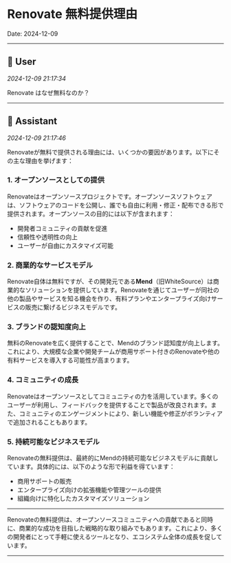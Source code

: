 # Renovate 無料提供理由

Date: 2024-12-09

---

## 👤 User
*2024-12-09 21:17:34*

Renovate はなぜ無料なのか？

---

## 🤖 Assistant
*2024-12-09 21:17:46*

Renovateが無料で提供される理由には、いくつかの要因があります。以下にその主な理由を挙げます：

### 1. **オープンソースとしての提供**
Renovateはオープンソースプロジェクトです。オープンソースソフトウェアは、ソフトウェアのコードを公開し、誰でも自由に利用・修正・配布できる形で提供されます。オープンソースの目的には以下が含まれます：
   - 開発者コミュニティの貢献を促進
   - 信頼性や透明性の向上
   - ユーザーが自由にカスタマイズ可能

### 2. **商業的なサービスモデル**
Renovate自体は無料ですが、その開発元である**Mend**（旧WhiteSource）は商業的なソリューションを提供しています。Renovateを通じてユーザーが同社の他の製品やサービスを知る機会を作り、有料プランやエンタープライズ向けサービスの販売に繋げるビジネスモデルです。

### 3. **ブランドの認知度向上**
無料のRenovateを広く提供することで、Mendのブランド認知度が向上します。これにより、大規模な企業や開発チームが商用サポート付きのRenovateや他の有料サービスを導入する可能性が高まります。

### 4. **コミュニティの成長**
Renovateはオープンソースとしてコミュニティの力を活用しています。多くのユーザーが利用し、フィードバックを提供することで製品が改良されます。また、コミュニティのエンゲージメントにより、新しい機能や修正がボランティアで追加されることもあります。

### 5. **持続可能なビジネスモデル**
Renovateの無料提供は、最終的にMendの持続可能なビジネスモデルに貢献しています。具体的には、以下のような形で利益を得ています：
   - 商用サポートの販売
   - エンタープライズ向けの拡張機能や管理ツールの提供
   - 組織向けに特化したカスタマイズソリューション

---

Renovateの無料提供は、オープンソースコミュニティへの貢献であると同時に、商業的な成功を目指した戦略的な取り組みでもあります。これにより、多くの開発者にとって手軽に使えるツールとなり、エコシステム全体の成長を促しています。

---
